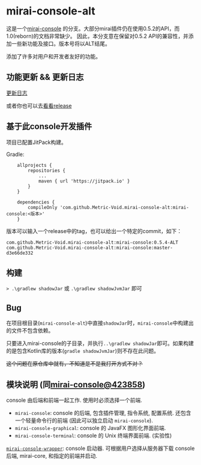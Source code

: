 # mirai-console-alt
这是一个[mirai-console](https://github.com/mamoe/mirai-console) 的分支。大部分mirai插件仍在使用0.5.2的API，而1.0(reborn)的文档非常缺少。
因此，本分支意在保留对0.5.2 API的兼容性，并添加一些新功能及接口。版本号将以ALT结尾。

添加了许多对用户和开发者友好的功能。
## 功能更新 && 更新日志
[更新日志](update-log.md)

或者你也可以去[看看release](https://github.com/Metric-Void/mirai-console-alt/releases)

## 基于此console开发插件
项目已配置JitPack构建。

Gradle:
```$xslt
	allprojects {
		repositories {
			...
			maven { url 'https://jitpack.io' }
		}
	}

	dependencies {
	    compileOnly 'com.github.Metric-Void.mirai-console-alt:mirai-console:<版本>'
	}
```
版本可以输入一个release中的tag，也可以给出一个特定的commit，如下：
```$xslt
com.github.Metric-Void.mirai-console-alt:mirai-console:0.5.4-ALT
com.github.Metric-Void.mirai-console-alt:mirai-console:master-d3e66de332
```
## 构建
```> .\gradlew shadowJar``` 或 ```.\gradlew shadowJvmJar``` 即可

## Bug
在项目根目录(```mirai-console-alt```)中直接```shadowJar```时，```mirai-console```中构建出的文件不包含依赖。

只要进入mirai-console的子目录，并执行```..\gradlew shadowJar```即可。如果构建的是包含Kotlin库的版本(```gradle shadowJvmJar```)则不存在此问题。

<s>这个问题在原仓库中就有，不知道是不是我打开方式不对？</s>

## 模块说明 (同[mirai-console@423858](https://github.com/mamoe/mirai-console/tree/42385895cda605730a50344eb968b1402828477b))

console 由后端和前端一起工作. 使用时必须选择一个前端.

- `mirai-console`: console 的后端, 包含插件管理, 指令系统, 配置系统. 还包含一个轻量命令行的前端 (因此可以独立启动 `mirai-console`).
- `mirai-console-graphical`: console 的 JavaFX 图形化界面前端.
- `mirai-console-terminal`: console 的 Unix 终端界面前端. (实验性)

[`mirai-console-wrapper`](https://github.com/mamoe/mirai-console-wrapper): console 启动器. 可根据用户选择从服务器下载 console 后端, mirai-core, 和指定的前端并启动.
